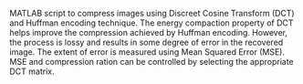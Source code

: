 MATLAB script to compress images using Discreet Cosine Transform (DCT) and Huffman encoding technique. 
The energy compaction property of DCT helps improve the compression achieved by Huffman encoding. However, 
the process is lossy and results in some degree of error in the recovered image. The extent of error is 
measured using Mean Squared Error (MSE). MSE and compression ration can be controlled by selecting the 
appropriate DCT matrix.